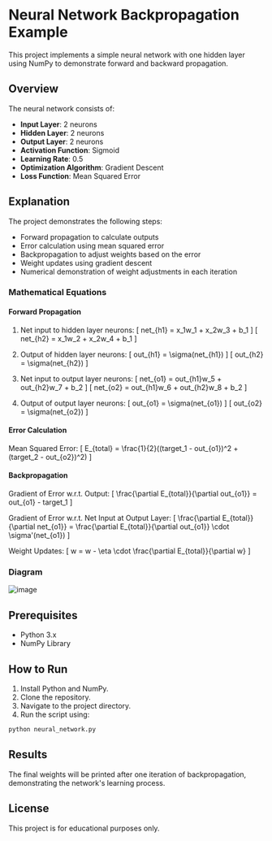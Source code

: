 # Neural Network Backpropagation Example

This project implements a simple neural network with one hidden layer using NumPy to demonstrate forward and backward propagation.

## Overview

The neural network consists of:

- **Input Layer**: 2 neurons
- **Hidden Layer**: 2 neurons
- **Output Layer**: 2 neurons
- **Activation Function**: Sigmoid
- **Learning Rate**: 0.5
- **Optimization Algorithm**: Gradient Descent
- **Loss Function**: Mean Squared Error

## Explanation

The project demonstrates the following steps:

- Forward propagation to calculate outputs
- Error calculation using mean squared error
- Backpropagation to adjust weights based on the error
- Weight updates using gradient descent
- Numerical demonstration of weight adjustments in each iteration

### Mathematical Equations

#### Forward Propagation

1. Net input to hidden layer neurons:
   \[
   net_{h1} = x_1w_1 + x_2w_3 + b_1
   \]
   \[
   net_{h2} = x_1w_2 + x_2w_4 + b_1
   \]

2. Output of hidden layer neurons:
   \[
   out_{h1} = \sigma(net_{h1})
   \]
   \[
   out_{h2} = \sigma(net_{h2})
   \]

3. Net input to output layer neurons:
   \[
   net_{o1} = out_{h1}w_5 + out_{h2}w_7 + b_2
   \]
   \[
   net_{o2} = out_{h1}w_6 + out_{h2}w_8 + b_2
   \]

4. Output of output layer neurons:
   \[
   out_{o1} = \sigma(net_{o1})
   \]
   \[
   out_{o2} = \sigma(net_{o2})
   \]

#### Error Calculation

Mean Squared Error:
\[
E_{total} = \frac{1}{2}((target_1 - out_{o1})^2 + (target_2 - out_{o2})^2)
\]

#### Backpropagation

Gradient of Error w.r.t. Output:
\[
\frac{\partial E_{total}}{\partial out_{o1}} = out_{o1} - target_1
\]

Gradient of Error w.r.t. Net Input at Output Layer:
\[
\frac{\partial E_{total}}{\partial net_{o1}} = \frac{\partial E_{total}}{\partial out_{o1}} \cdot \sigma'(net_{o1})
\]

Weight Updates:
\[
 w = w - \eta \cdot \frac{\partial E_{total}}{\partial w}
\]

### Diagram

![image](https://github.com/user-attachments/assets/0f06c651-e71d-4c98-9582-750ab0311ec3)


## Prerequisites

- Python 3.x
- NumPy Library

## How to Run

1. Install Python and NumPy.
2. Clone the repository.
3. Navigate to the project directory.
4. Run the script using:

```bash
python neural_network.py
```

## Results

The final weights will be printed after one iteration of backpropagation, demonstrating the network's learning process.

## License

This project is for educational purposes only.

